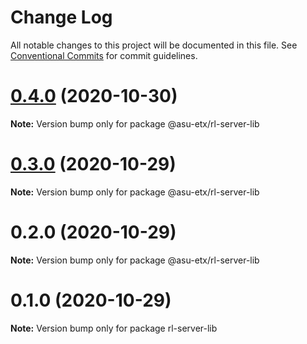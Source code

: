 # Change Log

All notable changes to this project will be documented in this file.
See [Conventional Commits](https://conventionalcommits.org) for commit guidelines.

# [0.4.0](http://github.com/jstanley70/ETX-ASU/ring-leader/compare/@asu-etx/rl-server-lib@0.3.0...@asu-etx/rl-server-lib@0.4.0) (2020-10-30)

**Note:** Version bump only for package @asu-etx/rl-server-lib





# [0.3.0](http://github.com/jstanley70/ETX-ASU/ring-leader/compare/@asu-etx/rl-server-lib@0.2.0...@asu-etx/rl-server-lib@0.3.0) (2020-10-29)

**Note:** Version bump only for package @asu-etx/rl-server-lib





# 0.2.0 (2020-10-29)

**Note:** Version bump only for package @asu-etx/rl-server-lib





# 0.1.0 (2020-10-29)

**Note:** Version bump only for package rl-server-lib
